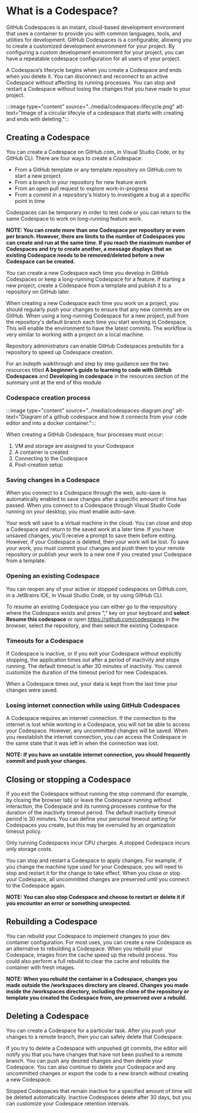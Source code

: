 # What is a Codespace?

GitHub Codespaces is an instant, cloud-based development environment that uses a container to provide you with common languages, tools, and utilities for development. GitHub Codespaces is a configurable, allowing you to create a customized development environment for your project. By configuring a custom development environment for your project, you can have a repeatable codespace configuration for all users of your project.

A Codespace’s lifecycle begins when you create a Codespace and ends when you delete it. You can disconnect and reconnect to an active Codespace without affecting its running processes. You can stop and restart a Codespace without losing the changes that you have made to your project.

:::image type="content" source="../media/codespaces-lifecycle.png" alt-text="Image of a circular lifecyle of a codespace that starts with creating and ends with deleting.":::

## Creating a Codespace
You can create a Codespace on GitHub.com, in Visual Studio Code, or by GitHub CLI. There are four ways to create a Codespace:

- From a GitHub template or any template repository on GitHub.com to start a new project
- From a branch in your repository for new feature work
- From an open pull request to explore work-in-progress
- From a commit in a repository's history to investigate a bug at a specific point in time

Codespaces can be temporary in order to test code or you can return to the same Codespace to work on long-running feature work.

**NOTE: You can create more than one Codespace per repository or even per branch. However, there are limits to the number of Codespaces you can create and run at the same time. If you reach the maximum number of Codespaces and try to create another, a message displays that an existing Codespace needs to be removed/deleted before a new Codespace can be created.**

You can create a new Codespace each time you develop in GitHub Codespaces or keep a long-running Codespace for a feature. If starting a new project, create a Codespace from a template and publish it to a repository on GitHub later.

When creating a new Codespace each time you work on a project, you should regularly push your changes to ensure that any new commits are on GitHub. When using a long-running Codespace for a new project, pull from the repository's default branch each time you start working in Codespace, This will enable the environment to have the latest commits. The workflow is very similar to working with a project on a local machine.

Repository administrators can enable GitHub Codespaces prebuilds for a repository to speed up Codespace creation.

For an indepth walkthrough and step by step guidance see the two resources titled **A beginner’s guide to learning to code with GitHub Codespaces** and **Developing in codespace** in the resources section of the summary unit at the end of this module

### Codespace creation process

:::image type="content" source="../media/codespaces-diagram.png" alt-text="Diagram of a github codespace and how it connects from your code editor and into a docker container.":::

When creating a GitHub Codespace, four processes must occur:
1. VM and storage are assigned to your Codespace
2. A container is created
3. Connecting to the Codespace
4. Post-creation setup

### Saving changes in a Codespace
When you connect to a Codespace through the web, auto-save is automatically enabled to save changes after a specific amount of time has passed. When you connect to a Codespace through Visual Studio Code running on your desktop, you must enable auto-save. 

Your work will save to a virtual machine in the cloud. You can close and stop a Codespace and return to the saved work at a later time. If you have unsaved changes, you’ll receive a prompt to save them before exiting. However, if your Codespace is deleted, then your work will be lost. To save your work, you must commit your changes and push them to your remote repository or publish your work to a new one if you created your Codespace from a template.

### Opening an existing Codespace

You can reopen any of your active or stopped codespaces on GitHub.com, in a JetBrains IDE, in Visual Studio Code, or by using GitHub CLI.

To resume an existing Codespace you can either go to the respository where the Codespace exists and press "," key on your keyboard and **select Resume this codespace** or open https://github.com/codespaces in the browser, select the repository, and then select the existing Codespace. 

### Timeouts for a Codespace
If Codespace is inactive, or if you exit your Codespace without explicitly stopping, the application times out after a period of inactivity and stops running. The default timeout is after 30 minutes of inactivity. You cannot customize the duration of the timeout period for new Codespaces.

When a Codespace times out, your data is kept from the last time your changes were saved. 

### Losing internet connection while using GitHub Codespaces
A Codespace requires an internet connection. If the connection to the internet is lost while working in a Codespace, you will not be able to access your Codespace. However, any uncommitted changes will be saved. When you reestablish the internet connection, you can access the Codespace in the same state that it was left in when the connection was lost.

**NOTE: If you have an unstable internet connection, you should frequently commit and push your changes.**

## Closing or stopping a Codespace
If you exit the Codespace without running the stop command (for example, by closing the browser tab) or leave the Codespace running without interaction, the Codespace and its running processes continue for the duration of the inactivity timeout period. The default inactivity timeout period is 30 minutes. You can define your personal timeout setting for Codespaces you create, but this may be overruled by an organization timeout policy. 

Only running Codespaces incur CPU charges. A stopped Codespace incurs only storage costs.

You can stop and restart a Codespace to apply changes. For example, if you change the machine type used for your Codespace, you will need to stop and restart it for the change to take effect. When you close or stop your Codespace, all uncommitted changes are preserved until you connect to the Codespace again.

**NOTE: You can also stop Codespace and choose to restart or delete it if you encounter an error or something unexpected.**

## Rebuilding a Codespace
You can rebuild your Codespace to implement changes to your dev container configuration. For most uses, you can create a new Codespace as an alternative to rebuilding a Codespace. When you rebuild your Codespace, images from the cache speed up the rebuild process. You could also perform a full rebuild to clear the cache and rebuilds the container with fresh images.

**NOTE: When you rebuild the container in a Codespace, changes you made outside the /workspaces directory are cleared. Changes you made inside the /workspaces directory, including the clone of the repository or template you created the Codespace from, are preserved over a rebuild.**

## Deleting a Codespace
You can create a Codespace for a particular task. After you push your changes to a remote branch, then you can safely delete that Codespace.

If you try to delete a Codespace with unpushed git commits, the editor will notify you that you have changes that have not been pushed to a remote branch. You can push any desired changes and then delete your Codespace. You can also continue to delete your Codespace and any uncommitted changes or export the code to a new branch without creating a new Codespace. 

Stopped Codespaces that remain inactive for a specified amount of time will be deleted automatically. Inactive Codespaces delete after 30 days, but you can customize your Codespace retention intervals. 
